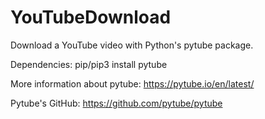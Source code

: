 # YouTubeDownload
Download a YouTube video with Python's pytube package. 

Dependencies: 
pip/pip3 install pytube 

More information about pytube: https://pytube.io/en/latest/


Pytube's GitHub: https://github.com/pytube/pytube
